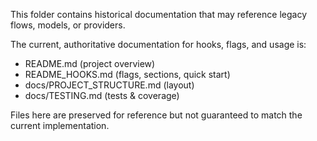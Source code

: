 This folder contains historical documentation that may reference legacy flows, models, or providers.

The current, authoritative documentation for hooks, flags, and usage is:
- README.md (project overview)
- README_HOOKS.md (flags, sections, quick start)
- docs/PROJECT_STRUCTURE.md (layout)
- docs/TESTING.md (tests & coverage)

Files here are preserved for reference but not guaranteed to match the current implementation.
